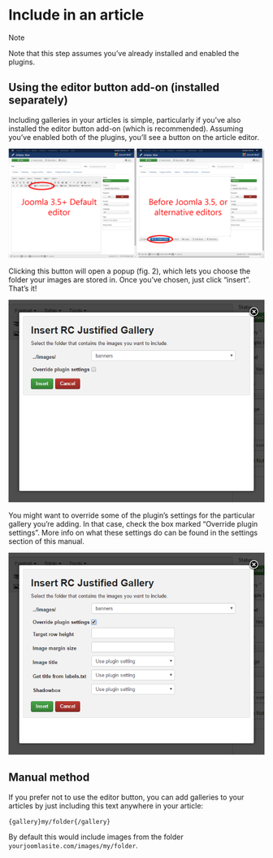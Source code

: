 # Include in an article

> [!NOTE]
> Note that this step assumes you’ve already installed and enabled the plugins.

## Using the editor button add-on (installed separately)

Including galleries in your articles is simple, particularly if you’ve also installed the editor button add-on (which is recommended). Assuming you’ve enabled both of the plugins, you’ll see a button on the article editor.

![alt text](editor-button.png)

Clicking this button will open a popup (fig. 2), which lets you choose the folder your images are stored in. Once you’ve chosen, just click “insert”. That’s it!

![alt text](editor-button-modal.png)

You might want to override some of the plugin’s settings for the particular gallery you’re adding. In that case, check the box marked “Override plugin settings”. More info on what these settings do can be found in the settings section of this manual.

![alt text](editor-button-modal-with-inline-settings.png)

## Manual method

If you prefer not to use the editor button, you can add galleries to your articles by just including this text anywhere in your article:

```
{gallery}my/folder{/gallery}
```

By default this would include images from the folder `yourjoomlasite.com/images/my/folder`.
